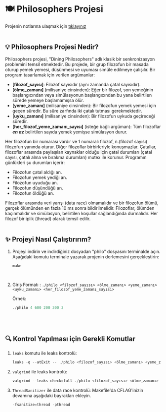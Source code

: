 # 🍽️ Philosophers Projesi

Projenin notlarına ulaşmak için [tıklayınız](https://github.com/nisaunnu/42_School_Curses/blob/philosophers/notes.md)
<br></br>

## 💡 Philosophers Projesi Nedir?
Philosophers projesi, "Dining Philosophers" adlı klasik bir senkronizasyon problemini temsil etmektedir. Bu projede, bir grup filozofun bir masada oturup yemek yemesi, düşünmesi ve uyuması simüle edilmeye çalışılır. Bir program tasarlamak için verilen argümanlar:

- **[filozof_sayısı]**: Filozof sayısıdır (aynı zamanda çatal sayısıdır).
- **[ölme_zamanı]** (milisaniye cinsinden): Eğer bir filozof, son yemeğinin başlangıcından veya simülasyonun başlangıcından bu yana belirtilen sürede yemeye başlamamışsa ölür.
- **[yeme_zamanı]** (milisaniye cinsinden): Bir filozofun yemek yemesi için geçen süredir. Bu süre zarfında iki çatalı tutması gerekmektedir.
- **[uyku_zamanı]** (milisaniye cinsinden): Bir filozofun uykuda geçireceği süredir.
- **[her_filozof_yeme_zamanı_sayısı]** (isteğe bağlı argüman): Tüm filozoflar ***en az*** belirtilen sayıda yemek yemişse simülasyon durur.

Her filozofun bir numarası vardır ve 1 numaralı filozof, n.(filozof sayısı) filozofun yanında oturur. Diğer filozoflar birbirleriyle konuşmazlar. Çatallar, filozoflar arasında paylaşılan kaynaklar olduğu için çatal durumları (çatal sayısı, çatalı alma ve bırakma durumları) mutex ile korunur. Programın günlükleri şu durumları içerir:

- Filozofun çatal aldığı an.
- Filozofun yemek yediği an.
- Filozofun uyuduğu an.
- Filozofun düşündüğü an.
- Filozofun öldüğü an.

Filozoflar arasında veri yarışı (data race) olmamalıdır ve bir filozofun ölümü, gerçek ölümünden en fazla 10 ms sonra bildirilmelidir. Filozoflar, ölümden kaçınmalıdır ve simülasyon, belirtilen koşullar sağlandığında durmalıdır. Her filozof bir iplik (thread) olarak temsil edilir.
<br></br>

## ✨ Projeyi Nasıl Çalıştırırım?
1. Projeyi indirin ve indirdiğiniz dosyadan "philo" dosyasını terminalde açın. Aşağıdaki komutu terminale yazarak projenin derlemesini gerçekleştirin:

	```rust
	make
	```
<br>

2. Giriş Formatı : `./philo <filozof_sayısı> <ölme_zamanı> <yeme_zamanı> <uyku_zamanı> <her_filozof_yeme_zamanı_sayısı>`

   Örnek:
	```rust
	./philo 4 600 200 300 3
	```
<br></br>

## 🔍 Kontrol Yapılması için Gerekli Komutlar
1. `leaks` komutu ile leaks kontrolü:
	```rust
	leaks -q --atExit -- ./philo <filozof_sayısı> <ölme_zamanı> <yeme_zamanı> <uyku_zamanı> <her_filozof_yeme_zamanı_sayısı>
	```
2. `valgrind` ile leaks kontrolü:
	```rust
	valgrind --leaks-check=full ./philo <filozof_sayısı> <ölme_zamanı> <yeme_zamanı> <uyku_zamanı> <her_filozof_yeme_zamanı_sayısı>
	```
3. `ThreadSanitizer` ile data race kontrolü: Makefile'da CFLAG'inizin devamına aşağıdaki bayrakları ekleyin.
	```rust
	-fsanitize=thread -pthread
	```
